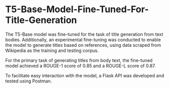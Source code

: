 # T5-Base-Model-Fine-Tuned-For-Title-Generation

The T5-Base model was fine-tuned for the task of title generation from text bodies. Additionally, an experimental fine-tuning was conducted to enable the model to generate titles based on references, using data scraped from Wikipedia as the training and testing corpus.

For the primary task of generating titles from body text, the fine-tuned model achieved a ROUGE-1 score of 0.85 and a ROUGE-L score of 0.87.

To facilitate easy interaction with the model, a Flask API was developed and tested using Postman.
